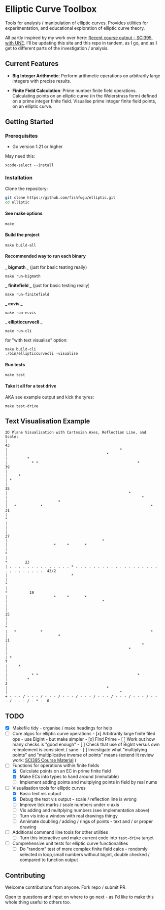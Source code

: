 # Elliptic Curve Toolbox

Tools for analysis / manipulation of elliptic curves. Provides utilities for experimentation, and educational exploration of elliptic curve theory.

All partly inspired by my work over here: [Recent course output - SCI395, with UNE](https://www.creativearts.com.au/maths/une/sci395). I'll be updating this site and this repo in tandem, as I go, and as I get to different parts of the investigation / analysis.

## Current Features

- **Big Integer Arithmetic**: Perform arithmetic operations on arbitrarily large integers with precise results.

- **Finite Field Calculation**: Prime number finite field operations. Calculating points on an elliptic curve (in the Weierstrass form) defined on a prime integer finite field. Visualise prime integer finite field points, on an elliptic curve.

## Getting Started

### Prerequisites

- Go version 1.21 or higher

May need this:

```
xcode-select --install
```

### Installation

Clone the repository:

```bash
git clone https://github.com/fishfugu/elliptic.git
cd elliptic
```

#### See make options

```
make
```

#### Build the project

```
make build-all
```

#### Recommended way to run each binary

**_ bigmath _**
(just for basic teating really)

```
make run-bigmath
```

**_ finitefield _**
(just for basic testing really)

```
make run-finitefield
```

**_ ecvis _**

```
make run-ecvis
```

**_ ellipticcurvecli _**

```
make run-cli
```

for "with text visualise" option:

```
make build-cli
./bin/ellipticcurvecli -visualise
```

#### Run tests

```
make test
```

#### Take it all for a test drive

AKA see example output and kick the tyres:

```
make test-drive
```

## Text Visualisation Example

```
2D Plane Visualisation with Cartesian Axes, Reflection Line, and Scale:
|                                                                                        43
|                                                   *
|                                             *
|         *
|           * *                                             *                            39
|
|     *
| *
|                                                                                        35
|                                                       *
|                                                             *
|                       *
|   *           *                                                 *                      31
|                                                                           *
|
|
|                                                                                        27
|                                           *
|                     *     *       *
|                                                                             *
|                                                                               *        23
| . . . . . . . . . . . . . . * . . . . . . . . . . . . . . . . . . . . . . . . . . . .  43/2
|                             *
|                                                                               *
|                                                                             *          19
|                     *     *       *
|                                           *
|
|                                                                                        15
|
|                                                                           *
|   *           *                                                 *
|                       *                                                                11
|                                                             *
|                                                       *
|
| *                                                                                      7
|     *
|
|           * *                                             *
|         *                                                                              3
|                                             *
|                                                   *
+ - - - / - - - / - - - / - - - / - - - / - - - / - - - / - - - / - - - / - - - / - * -  0
```

## TODO

- [x] Makefile tidy - organise / make headings for help
- [ ] Core algos for elliptic curve operations - [x] Arbitrarily large finite filed ops - use BigInt - but make simpler - [x] Find Prime - [ ] Work out how many checks is "good enough" - [ ] Check that use of BigInt versus own reimplement is consistent / sane - [ ] Investigate what "multiplying points" and "multiplicative inverse of points" means (extend lit review work: [SCI395 Course Material](https://www.creativearts.com.au/maths/une/sci395)
      )
- [ ] Functions for operations within finite fields
  - [x] Calculate points on an EC in prime finite field
  - [x] Make ECs into types to hand around (immutable)
  - [ ] Implement adding points and multplying points in field by real nums
- [ ] Visualisation tools for elliptic curves
  - [x] Basic text vis output
  - [x] Debug the text vis output - scale / reflection line is wrong
  - [ ] Improve tick marks / scale numbers under x-axis
  - [ ] Vis adding and multplying numbers (see implementation above)
  - [ ] Turn vis into a window with real drawings thingy
  - [ ] Annimate doubling / adding / rings of points - text and / or proper drawing
- [ ] Additional command line tools for other utilities
  - [ ] Turn this interactive and make current code into `test-drive` target
- [ ] Comprehensive unit tests for elliptic curve functionalities
  - [ ] Do "random" test of more complex finite field calcs - rondomly selected in loop,small numbers without bigint, double checked / compared to function output

## Contributing

Welcome contributions from anyone. Fork repo / submit PR.

Open to questions and input on where to go next - as I'd like to make this whole thing useful to others too.

